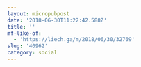 ```yaml
---
layout: micropubpost
date: '2018-06-30T11:22:42.588Z'
title: ''
mf-like-of:
  - 'https://liech.ga/m/2018/06/30/32769'
slug: '40962'
category: social
---
```

